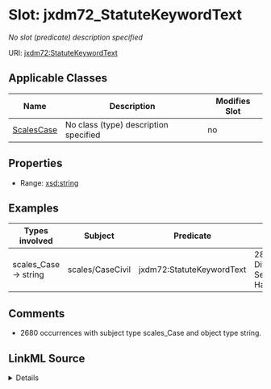 

# Slot: jxdm72_StatuteKeywordText


_No slot (predicate) description specified_





URI: [jxdm72:StatuteKeywordText](http://release.niem.gov/niem/domains/jxdm/7.2/#StatuteKeywordText)



<!-- no inheritance hierarchy -->





## Applicable Classes

| Name | Description | Modifies Slot |
| --- | --- | --- |
| [ScalesCase](../classes/ScalesCase.md) | No class (type) description specified |  no  |







## Properties

* Range: [xsd:string](http://www.w3.org/2001/XMLSchema#string)






## Examples

| Types involved | Subject | Predicate | Object |
| --- | --- | --- | --- |
| scales_Case → string | scales/CaseCivil | jxdm72:StatuteKeywordText |  28:1332sh Diversity-Sexual Harassment |


## Comments

* 2680 occurrences with subject type scales_Case and object type string.



## LinkML Source

<details>

```yaml
name: jxdm72_StatuteKeywordText
description: No slot (predicate) description specified
comments:
- 2680 occurrences with subject type scales_Case and object type string.
examples:
- description: scales_Case → string
  object:
    example_object: ' 28:1332sh Diversity-Sexual Harassment'
    example_object_type: string
    example_predicate: jxdm72:StatuteKeywordText
    example_subject: scales/CaseCivil
    example_subject_type: scales_Case
from_schema: scales-kg-new
rank: 1000
slot_uri: jxdm72:StatuteKeywordText
alias: jxdm72_StatuteKeywordText
domain_of:
- scales_Case
range: string

```
</details>